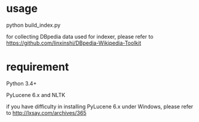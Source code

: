 # usage
python build_index.py

for collecting DBpedia data used for indexer, please refer to https://github.com/linxinshi/DBpedia-Wikipedia-Toolkit

# requirement
Python 3.4+

PyLucene 6.x and NLTK

if you have difficulty in installing PyLucene 6.x under Windows, please refer to http://lxsay.com/archives/365

